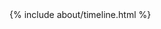 <!-- ---
layout: page
title: About
permalink: /about/
weight: 3
--- -->

<!-- # **About Me**

I am **{{ site.author.name }}**. A blogger, software developer, and overall thinker. Check out the articles or the projects section to see what I've been up to lately. Peace! -->

<!-- <div class="row">
{% include about/skills.html title="Programming Skills" source=site.data.programming-skills %}
{% include about/skills.html title="Other Skills" source=site.data.other-skills %}
</div> -->

<div class="row">
{% include about/timeline.html %}
</div>
